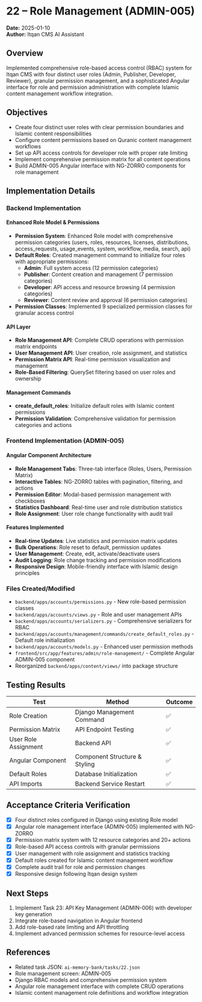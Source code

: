 # 22 – Role Management (ADMIN-005)

**Date:** 2025-01-10  
**Author:** Itqan CMS AI Assistant  

## Overview
Implemented comprehensive role-based access control (RBAC) system for Itqan CMS with four distinct user roles (Admin, Publisher, Developer, Reviewer), granular permission management, and a sophisticated Angular interface for role and permission administration with complete Islamic content management workflow integration.

## Objectives
- Create four distinct user roles with clear permission boundaries and Islamic content responsibilities
- Configure content permissions based on Quranic content management workflows  
- Set up API access controls for developer role with proper rate limiting
- Implement comprehensive permission matrix for all content operations
- Build ADMIN-005 Angular interface with NG-ZORRO components for role management

## Implementation Details

### Backend Implementation

#### Enhanced Role Model & Permissions
- **Permission System**: Enhanced Role model with comprehensive permission categories (users, roles, resources, licenses, distributions, access_requests, usage_events, system, workflow, media, search, api)
- **Default Roles**: Created management command to initialize four roles with appropriate permissions:
  - **Admin**: Full system access (12 permission categories)
  - **Publisher**: Content creation and management (7 permission categories) 
  - **Developer**: API access and resource browsing (4 permission categories)
  - **Reviewer**: Content review and approval (6 permission categories)
- **Permission Classes**: Implemented 9 specialized permission classes for granular access control

#### API Layer
- **Role Management API**: Complete CRUD operations with permission matrix endpoints
- **User Management API**: User creation, role assignment, and statistics
- **Permission Matrix API**: Real-time permission visualization and management
- **Role-Based Filtering**: QuerySet filtering based on user roles and ownership

#### Management Commands
- **create_default_roles**: Initialize default roles with Islamic content permissions
- **Permission Validation**: Comprehensive validation for permission categories and actions

### Frontend Implementation (ADMIN-005)

#### Angular Component Architecture
- **Role Management Tabs**: Three-tab interface (Roles, Users, Permission Matrix)
- **Interactive Tables**: NG-ZORRO tables with pagination, filtering, and actions
- **Permission Editor**: Modal-based permission management with checkboxes
- **Statistics Dashboard**: Real-time user and role distribution statistics
- **Role Assignment**: User role change functionality with audit trail

#### Features Implemented
- **Real-time Updates**: Live statistics and permission matrix updates
- **Bulk Operations**: Role reset to default, permission updates
- **User Management**: Create, edit, activate/deactivate users
- **Audit Logging**: Role change tracking and permission modifications
- **Responsive Design**: Mobile-friendly interface with Islamic design principles

### Files Created/Modified
- `backend/apps/accounts/permissions.py` - New role-based permission classes
- `backend/apps/accounts/views.py` - Role and user management APIs  
- `backend/apps/accounts/serializers.py` - Comprehensive serializers for RBAC
- `backend/apps/accounts/management/commands/create_default_roles.py` - Default role initialization
- `backend/apps/accounts/models.py` - Enhanced user permission methods
- `frontend/src/app/features/admin/role-management/` - Complete Angular ADMIN-005 component
- Reorganized `backend/apps/content/views/` into package structure

## Testing Results
| Test | Method | Outcome |
|---|-----|---|
| Role Creation | Django Management Command | ✅ |
| Permission Matrix | API Endpoint Testing | ✅ |
| User Role Assignment | Backend API | ✅ |
| Angular Component | Component Structure & Styling | ✅ |
| Default Roles | Database Initialization | ✅ |
| API Imports | Backend Service Restart | ✅ |

## Acceptance Criteria Verification
- [x] Four distinct roles configured in Django using existing Role model
- [x] Angular role management interface (ADMIN-005) implemented with NG-ZORRO  
- [x] Permission matrix system with 12 resource categories and 20+ actions
- [x] Role-based API access controls with granular permissions
- [x] User management with role assignment and statistics tracking
- [x] Default roles created for Islamic content management workflow
- [x] Complete audit trail for role and permission changes
- [x] Responsive design following Itqan design system

## Next Steps
1. Implement Task 23: API Key Management (ADMIN-006) with developer key generation
2. Integrate role-based navigation in Angular frontend
3. Add role-based rate limiting and API throttling
4. Implement advanced permission schemes for resource-level access

## References
- Related task JSON: `ai-memory-bank/tasks/22.json`
- Role management screen: ADMIN-005
- Django RBAC models and comprehensive permission system
- Angular role management interface with complete CRUD operations
- Islamic content management role definitions and workflow integration
